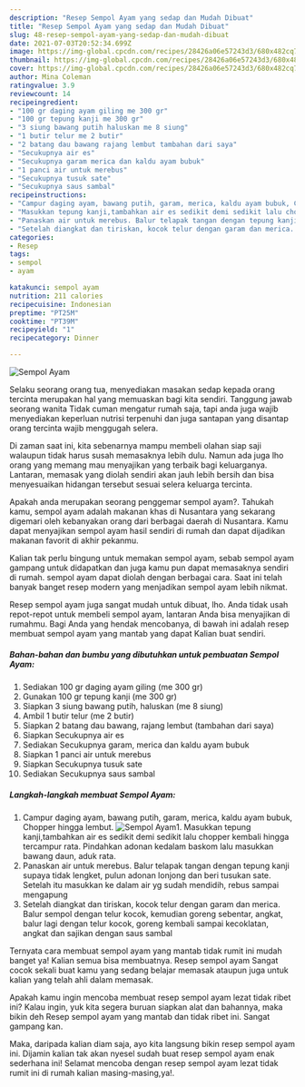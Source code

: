 ```yaml
---
description: "Resep Sempol Ayam yang sedap dan Mudah Dibuat"
title: "Resep Sempol Ayam yang sedap dan Mudah Dibuat"
slug: 48-resep-sempol-ayam-yang-sedap-dan-mudah-dibuat
date: 2021-07-03T20:52:34.699Z
image: https://img-global.cpcdn.com/recipes/28426a06e57243d3/680x482cq70/sempol-ayam-foto-resep-utama.jpg
thumbnail: https://img-global.cpcdn.com/recipes/28426a06e57243d3/680x482cq70/sempol-ayam-foto-resep-utama.jpg
cover: https://img-global.cpcdn.com/recipes/28426a06e57243d3/680x482cq70/sempol-ayam-foto-resep-utama.jpg
author: Mina Coleman
ratingvalue: 3.9
reviewcount: 14
recipeingredient:
- "100 gr daging ayam giling me 300 gr"
- "100 gr tepung kanji me 300 gr"
- "3 siung bawang putih haluskan me 8 siung"
- "1 butir telur me 2 butir"
- "2 batang dau bawang rajang lembut tambahan dari saya"
- "Secukupnya air es"
- "Secukupnya garam merica dan kaldu ayam bubuk"
- "1 panci air untuk merebus"
- "Secukupnya tusuk sate"
- "Secukupnya saus sambal"
recipeinstructions:
- "Campur daging ayam, bawang putih, garam, merica, kaldu ayam bubuk, Chopper hingga lembut."
- "Masukkan tepung kanji,tambahkan air es sedikit demi sedikit lalu chopper kembali hingga tercampur rata. Pindahkan adonan kedalam baskom lalu masukkan bawang daun, aduk rata."
- "Panaskan air untuk merebus. Balur telapak tangan dengan tepung kanji supaya tidak lengket, pulun adonan lonjong dan beri tusukan sate. Setelah itu masukkan ke dalam air yg sudah mendidih, rebus sampai mengapung"
- "Setelah diangkat dan tiriskan, kocok telur dengan garam dan merica. Balur sempol dengan telur kocok, kemudian goreng sebentar, angkat, balur lagi dengan telur kocok, goreng kembali sampai kecoklatan, angkat dan sajikan dengan saus sambal"
categories:
- Resep
tags:
- sempol
- ayam

katakunci: sempol ayam 
nutrition: 211 calories
recipecuisine: Indonesian
preptime: "PT25M"
cooktime: "PT39M"
recipeyield: "1"
recipecategory: Dinner

---
```



![Sempol Ayam](https://img-global.cpcdn.com/recipes/28426a06e57243d3/680x482cq70/sempol-ayam-foto-resep-utama.jpg)

Selaku seorang orang tua, menyediakan masakan sedap kepada orang tercinta merupakan hal yang memuaskan bagi kita sendiri. Tanggung jawab seorang  wanita Tidak cuman mengatur rumah saja, tapi anda juga wajib menyediakan keperluan nutrisi terpenuhi dan juga santapan yang disantap orang tercinta wajib menggugah selera.

Di zaman  saat ini, kita sebenarnya mampu membeli olahan siap saji walaupun tidak harus susah memasaknya lebih dulu. Namun ada juga lho orang yang memang mau menyajikan yang terbaik bagi keluarganya. Lantaran, memasak yang diolah sendiri akan jauh lebih bersih dan bisa menyesuaikan hidangan tersebut sesuai selera keluarga tercinta. 



Apakah anda merupakan seorang penggemar sempol ayam?. Tahukah kamu, sempol ayam adalah makanan khas di Nusantara yang sekarang digemari oleh kebanyakan orang dari berbagai daerah di Nusantara. Kamu dapat menyajikan sempol ayam hasil sendiri di rumah dan dapat dijadikan makanan favorit di akhir pekanmu.

Kalian tak perlu bingung untuk memakan sempol ayam, sebab sempol ayam gampang untuk didapatkan dan juga kamu pun dapat memasaknya sendiri di rumah. sempol ayam dapat diolah dengan berbagai cara. Saat ini telah banyak banget resep modern yang menjadikan sempol ayam lebih nikmat.

Resep sempol ayam juga sangat mudah untuk dibuat, lho. Anda tidak usah repot-repot untuk membeli sempol ayam, lantaran Anda bisa menyajikan di rumahmu. Bagi Anda yang hendak mencobanya, di bawah ini adalah resep membuat sempol ayam yang mantab yang dapat Kalian buat sendiri.

<!--inarticleads1-->

##### Bahan-bahan dan bumbu yang dibutuhkan untuk pembuatan Sempol Ayam:

1. Sediakan 100 gr daging ayam giling (me 300 gr)
1. Gunakan 100 gr tepung kanji (me 300 gr)
1. Siapkan 3 siung bawang putih, haluskan (me 8 siung)
1. Ambil 1 butir telur (me 2 butir)
1. Siapkan 2 batang dau bawang, rajang lembut (tambahan dari saya)
1. Siapkan Secukupnya air es
1. Sediakan Secukupnya garam, merica dan kaldu ayam bubuk
1. Siapkan 1 panci air untuk merebus
1. Siapkan Secukupnya tusuk sate
1. Sediakan Secukupnya saus sambal




<!--inarticleads2-->

##### Langkah-langkah membuat Sempol Ayam:

1. Campur daging ayam, bawang putih, garam, merica, kaldu ayam bubuk, Chopper hingga lembut.
<img src="https://img-global.cpcdn.com/steps/8959731e5ef41ea3/160x128cq70/sempol-ayam-langkah-memasak-1-foto.jpg" alt="Sempol Ayam">1. Masukkan tepung kanji,tambahkan air es sedikit demi sedikit lalu chopper kembali hingga tercampur rata. Pindahkan adonan kedalam baskom lalu masukkan bawang daun, aduk rata.
1. Panaskan air untuk merebus. Balur telapak tangan dengan tepung kanji supaya tidak lengket, pulun adonan lonjong dan beri tusukan sate. Setelah itu masukkan ke dalam air yg sudah mendidih, rebus sampai mengapung
1. Setelah diangkat dan tiriskan, kocok telur dengan garam dan merica. Balur sempol dengan telur kocok, kemudian goreng sebentar, angkat, balur lagi dengan telur kocok, goreng kembali sampai kecoklatan, angkat dan sajikan dengan saus sambal




Ternyata cara membuat sempol ayam yang mantab tidak rumit ini mudah banget ya! Kalian semua bisa membuatnya. Resep sempol ayam Sangat cocok sekali buat kamu yang sedang belajar memasak ataupun juga untuk kalian yang telah ahli dalam memasak.

Apakah kamu ingin mencoba membuat resep sempol ayam lezat tidak ribet ini? Kalau ingin, yuk kita segera buruan siapkan alat dan bahannya, maka bikin deh Resep sempol ayam yang mantab dan tidak ribet ini. Sangat gampang kan. 

Maka, daripada kalian diam saja, ayo kita langsung bikin resep sempol ayam ini. Dijamin kalian tak akan nyesel sudah buat resep sempol ayam enak sederhana ini! Selamat mencoba dengan resep sempol ayam lezat tidak rumit ini di rumah kalian masing-masing,ya!.

